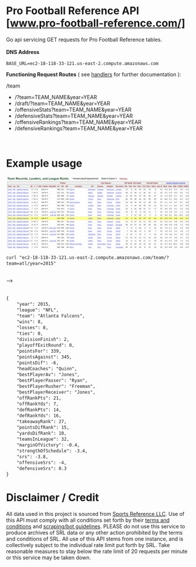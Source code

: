 # Pro Football Reference API [www.pro-football-reference.com/]
Go api servicing GET requests for Pro Football Reference tables.
<br/>
<br/>
<b>DNS Address </b>
```
BASE_URL=ec2-18-118-33-121.us-east-2.compute.amazonaws.com
```

<b>Functioning Request Routes</b> ( see [handlers](https://github.com/BREISAMU/pro-football-reference-api/tree/main/handlers) for further documentation ):

<p>/team</p>
<ul>
    <li> /?team=TEAM_NAME&year=YEAR</li>
    <li> /draft/?team=TEAM_NAME&year=YEAR</li>
    <li> /offensiveStats?team=TEAM_NAME&year=YEAR</li>
    <li> /defensiveStats?team=TEAM_NAME&year=YEAR</li>
    <li> /offensiveRankings?team=TEAM_NAME&year=YEAR</li>
    <li> /defensiveRankings?team=TEAM_NAME&year=YEAR</li>
</ul>
<br/>

# Example usage   
![plot](./images/rawTable.png)
```
curl "ec2-18-118-33-121.us-east-2.compute.amazonaws.com/team/?team=atl/year=2015"
```
<br/> -->
<br/><br/>
```
{
    "year": 2015,
    "league": "NFL",
    "team": "Atlanta Falcons",
    "wins": 8,
    "losses": 8,
    "ties": 0,
    "divisionFinish": 2,
    "playoffExitRound": 0,
    "pointsFor": 339,
    "pointsAgainst": 345,
    "pointsDif": -6,
    "headCoaches": "Quinn",
    "bestPlayerAv": "Jones",
    "bestPlayerPasser": "Ryan",
    "bestPlayerRusher": "Freeman",
    "bestPlayerReceiver": "Jones",
    "offRankPts": 21,
    "offRankYds": 7,
    "defRankPts": 14,
    "defRankYds": 16,
    "takeawayRank": 27,
    "pointsDifRank": 15,
    "yardsDifRank": 10,
    "teamsInLeague": 32,
    "marginOfVictory": -0.4,
    "strengthOfSchedule": -3.4,
    "srs": -3.8,
    "offensiveSrs": -4,
    "defensiveSrs": 0.3
}
```

# Disclaimer / Credit
All data used in this project is sourced from [Sports Reference LLC](https://www.sports-reference.com/?utm_source=sr&utm_medium=sr_xsite&utm_campaign=2023_01_srnav). Use of this API must comply with all conditions set forth by their [terms and conditions](https://www.sports-reference.com/termsofuse.html?__hstc=223721476.0095f109d09965649dce377d8f2cfafe.1734971558705.1736797649244.1736804227068.13&__hssc=223721476.35.1736804227068&__hsfp=424417210) and [scraping/bot guidelines](https://www.sports-reference.com/bot-traffic.html). PLEASE do not use this service to produce archives of SRL data or any other action prohibited by the terms and conditions of SRL. All use of this API stems from one instance, and is collectively subject to the individual rate limit put forth by SRL. Take reasonable measures to stay below the rate limit of 20 requests per minute or this service may be taken down.
